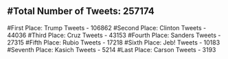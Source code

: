 #Total Number of Tweets: 257174 
---
#First Place: Trump Tweets - 106862
#Second Place: Clinton Tweets - 44036
#Third Place: Cruz Tweets - 43153
#Fourth Place: Sanders Tweets - 27315
#Fifth Place: Rubio Tweets - 17218
#Sixth Place: Jeb! Tweets - 10183
#Seventh Place: Kasich Tweets - 5214
#Last Place: Carson Tweets - 3193
